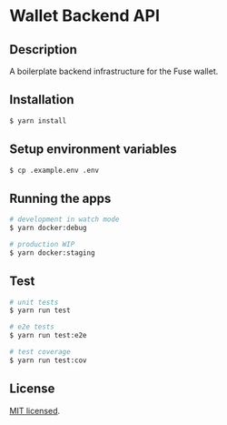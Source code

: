 # Wallet Backend API

## Description
A boilerplate backend infrastructure for the Fuse wallet.

## Installation

```bash
$ yarn install
```

## Setup environment variables
```bash
$ cp .example.env .env
```

## Running the apps

```bash
# development in watch mode
$ yarn docker:debug

# production WIP
$ yarn docker:staging
```

## Test

```bash
# unit tests
$ yarn run test

# e2e tests
$ yarn run test:e2e

# test coverage
$ yarn run test:cov
```

## License
[MIT licensed](LICENSE).
